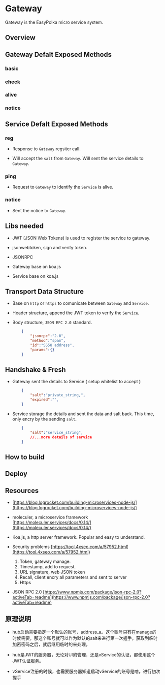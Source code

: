 # Gateway

Gateway is the EasyPolka micro service system.

## Overview

## Gateway Defalt Exposed Methods

### basic

### check

### alive

### notice

## Service Defalt Exposed Methods

### reg

- Response to `Gateway` regsiter call.

- Will accept the `salt` from `Gateway`. Will sent the service details to `Gateway`.

### ping

- Request to `Gateway` to identify the `Service` is alive.

### notice

- Sent the notice to `Gateway`.

## Libs needed

- JWT (JSON Web Tokens) is used to register the service to gateway.
- jsonwebtoken, sign and verify token.
- JSONRPC

- Gateway base on koa.js

- Service base on koa.js

## Transport Data Structure

- Base on `http` or `https` to comunicate between `Gateway` and `Service`.

- Header structure, append the JWT token to verify the `Service`.

- Body structure, `JSON RPC 2.0` standard.

    ```JSON
        {
            "jsonrpc":"2.0",
            "method":"spam",
            "id":"SS58 address",
            "params":{}
        }
    ```

## Handshake & Fresh

- Gateway sent the details to Service ( setup whitelist to accept )

    ```JSON
        {
            "salt":"private_string,",
            "expired":"",
        }
    ```

- Service storage the details and sent the data and salt back. This time, only encry by the sending `salt`.

    ```JSON
        {
            "salt":"service_string",
            //...more details of service
        }
    ```

## How to build

## Deploy

## Resources

- [https://blog.logrocket.com/building-microservices-node-js/](https://blog.logrocket.com/building-microservices-node-js/)

- moleculer, a microservice framework [https://moleculer.services/docs/0.14/](https://moleculer.services/docs/0.14/)

- Koa.js, a http server framework. Popular and easy to understand.

- Security problems [https://tool.4xseo.com/a/57952.html](https://tool.4xseo.com/a/57952.html)
    1. Token, gateway manage.
    2. Timestamp, add to request.
    3. URL signature,  web JSON token
    4. Recall, client encry all parameters and sent to server
    5. Https

- JSON RPC 2.0 [https://www.npmjs.com/package/json-rpc-2.0?activeTab=readme](https://www.npmjs.com/package/json-rpc-2.0?activeTab=readme)


## 原理说明

- hub启动需要指定一个默认的账号，address_a。这个账号只有在manage的时候需要，那这个账号就可以作为默认的salt来进行第一次握手，获取到临时加密密码之后，就后继用临时的来处理。

- hub是JWT的服务器，无论对UI的管理，还是vService的认证，都使用这个JWT认证服务。

- vService注册的时候，也需要服务器知道启动vService的账号是啥，进行初次握手